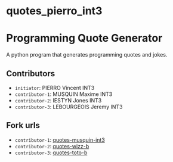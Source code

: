 # quotes_pierro_int3

# Programming Quote Generator

A python program that generates programming quotes and jokes.

## Contributors
- `initiator`: PIERRO Vincent INT3
- `contributor-1`: MUSQUIN Maxime INT3
- `contributor-2`: IESTYN Jones INT3
- `contributor-3`: LEBOURGEOIS Jeremy INT3

## Fork urls
- `contributor-1`: [quotes-musquin-int3](url-1)
- `contributor-2`: [quotes-wizz-b](url-2)
- `contributor-3`: [quotes-toto-b](url-3)
